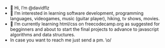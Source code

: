 - 👋 Hi, I’m @davidflz
- 👀 I’m interested in learning software development, programming languages, videogames, music (guitar player), hiking, tv shows, movies. 
- 🌱 I’m currently learning html/css on freecodecamp.org as suggested for begginners and about to start the final projects to advance to javascript algorithms and data structures. 
- In case you want to reach me just send a pm. \o/

<!---
davidflz/davidflz is a ✨ special ✨ repository because its `README.md` (this file) appears on your GitHub profile.
You can click the Preview link to take a look at your changes.
--->
